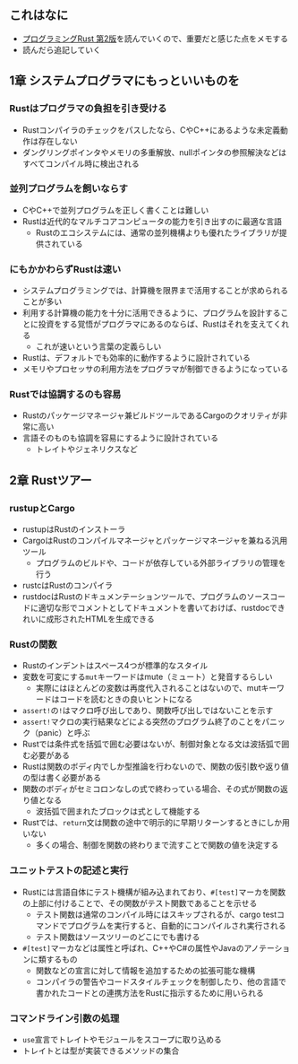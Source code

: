 ## これはなに
- [プログラミングRust 第2版](https://www.oreilly.co.jp/books/9784873119786/)を読んでいくので、重要だと感じた点をメモする
- 読んだら追記していく

## 1章 システムプログラマにもっといいものを
### Rustはプログラマの負担を引き受ける
- Rustコンパイラのチェックをパスしたなら、CやC++にあるような未定義動作は存在しない
- ダングリングポインタやメモリの多重解放、nullポインタの参照解決などはすべてコンパイル時に検出される

### 並列プログラムを飼いならす
- CやC++で並列プログラムを正しく書くことは難しい
- Rustは近代的なマルチコアコンピュータの能力を引き出すのに最適な言語
	- Rustのエコシステムには、通常の並列機構よりも優れたライブラリが提供されている

### にもかかわらずRustは速い
- システムプログラミングでは、計算機を限界まで活用することが求められることが多い
- 利用する計算機の能力を十分に活用できるように、プログラムを設計することに投資をする覚悟がプログラマにあるのならば、Rustはそれを支えてくれる
	- これが速いという言葉の定義らしい
- Rustは、デフォルトでも効率的に動作するように設計されている
- メモリやプロセッサの利用方法をプログラマが制御できるようになっている

### Rustでは協調するのも容易
- Rustのパッケージマネージャ兼ビルドツールであるCargoのクオリティが非常に高い
- 言語そのものも協調を容易にするように設計されている
	- トレイトやジェネリクスなど

## 2章 Rustツアー
### rustupとCargo
- rustupはRustのインストーラ
- CargoはRustのコンパイルマネージャとパッケージマネージャを兼ねる汎用ツール
	- プログラムのビルドや、コードが依存している外部ライブラリの管理を行う
- rustcはRustのコンパイラ
- rustdocはRustのドキュメンテーションツールで、プログラムのソースコードに適切な形でコメントとしてドキュメントを書いておけば、rustdocできれいに成形されたHTMLを生成できる

### Rustの関数
- Rustのインデントはスペース4つが標準的なスタイル
- 変数を可変にする`mut`キーワードはmute（ミュート）と発音するらしい
	- 実際にはほとんどの変数は再度代入されることはないので、mutキーワードはコードを読むときの良いヒントになる
- `assert!`の`!`はマクロ呼び出しであり、関数呼び出しではないことを示す
- `assert!`マクロの実行結果などによる突然のプログラム終了のことをパニック（panic）と呼ぶ
- Rustでは条件式を括弧で囲む必要はないが、制御対象となる文は波括弧で囲む必要がある
- Rustは関数のボディ内でしか型推論を行わないので、関数の仮引数や返り値の型は書く必要がある
- 関数のボディがセミコロンなしの式で終わっている場合、その式が関数の返り値となる
	- 波括弧で囲まれたブロックは式として機能する
- Rustでは、`return`文は関数の途中で明示的に早期リターンするときにしか用いない
	- 多くの場合、制御を関数の終わりまで流すことで関数の値を決定する

### ユニットテストの記述と実行
- Rustには言語自体にテスト機構が組み込まれており、`#[test]`マーカを関数の上部に付けることで、その関数がテスト関数であることを示せる
	- テスト関数は通常のコンパイル時にはスキップされるが、cargo testコマンドでプログラムを実行すると、自動的にコンパイルされ実行される
	- テスト関数はソースツリーのどこにでも書ける
- `#[test]`マーカなどは属性と呼ばれ、C++やC#の属性やJavaのアノテーションに類するもの
	- 関数などの宣言に対して情報を追加するための拡張可能な機構
	- コンパイラの警告やコードスタイルチェックを制御したり、他の言語で書かれたコードとの連携方法をRustに指示するために用いられる

### コマンドライン引数の処理
- `use`宣言でトレイトやモジュールをスコープに取り込める
- トレイトとは型が実装できるメソッドの集合